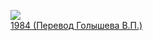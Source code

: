 ![](/books/sf_history/Джордж%20Оруэлл/1984%20(Перевод%20Голышева%20В.П.).jpg)  
[1984 (Перевод Голышева В.П.)](/books/sf_history/Джордж%20Оруэлл/1984%20(Перевод%20Голышева%20В.П.))
